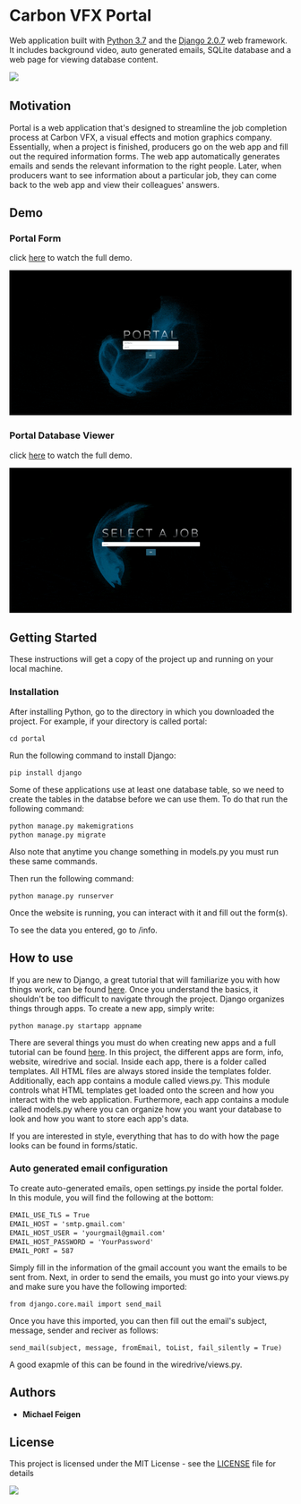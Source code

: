 # Carbon VFX Portal 

Web application built with [Python 3.7](https://www.python.org/downloads/release/python-370/) and the [Django 2.0.7](https://www.djangoproject.com/download/) web framework. It includes background video, auto generated emails, SQLite database and a web page for viewing database content. 

<img src="/form/static/form/img/loop.gif">

## Motivation
Portal is a web application that's designed to streamline the job completion process at Carbon VFX, a visual effects and motion graphics company. Essentially, when a project is finished, producers go on the web app and fill out the required information forms. The web app automatically generates emails and sends the relevant information to the right people. Later, when producers want to see information about a particular job, they can come back to the web app and view their colleagues' answers. 


## Demo

### Portal Form

click [here](https://www.youtube.com/watch?v=SbSJWxvMICU&feature=youtu.be) to watch the full demo. 

<img src="/form/static/form/img/form.gif">

### Portal Database Viewer

click [here](https://www.youtube.com/watch?v=ukomRNCrmWA&feature=youtu.be) to watch the full demo. 

<img src="/form/static/form/img/DbView.gif">


## Getting Started

These instructions will get a copy of the project up and running on your local machine.


### Installation

After installing Python, go to the directory in which you downloaded the project. For example, if your directory is called portal:
```
cd portal
```
Run the following command to install Django:
```
pip install django
```

Some of these applications use at least one database table, so we need to create the tables in the databse before we can use them. To do that run the following command:
```
python manage.py makemigrations
python manage.py migrate
```
Also note that anytime you change something in models.py you must run these same commands.

Then run the following command:
```
python manage.py runserver
```
Once the website is running, you can interact with it and fill out the form(s).

To see the data you entered, go to /info.

## How to use 

If you are new to Django, a great tutorial that will familiarize you with how things work, can be found [here](https://docs.djangoproject.com/en/2.0/intro/tutorial01/). Once you understand the basics, it shouldn't be too difficult to navigate through the project. Django organizes things through apps. To create a new app, simply write:

```
python manage.py startapp appname
```
There are several things you must do when creating new apps and a full tutorial can be found [here](https://docs.djangoproject.com/en/2.0/intro/tutorial01/). In this project, the different apps are form, info, website, wiredrive and social. Inside each app, there is a folder called templates. All HTML files are always stored inside the templates folder. Additionally, each app contains a module called views.py. This module controls what HTML templates get loaded onto the screen and how you interact with the web application. Furthermore, each app contains a module called models.py where you can organize how you want your database to look and how you want to store each app's data. 

If you are interested in style, everything that has to do with how the page looks can be found in forms/static. 

### Auto generated email configuration 
To create auto-generated emails, open settings.py inside the portal folder. In this module, you will find the following at the bottom:
```
EMAIL_USE_TLS = True 
EMAIL_HOST = 'smtp.gmail.com'
EMAIL_HOST_USER = 'yourgmail@gmail.com'
EMAIL_HOST_PASSWORD = 'YourPassword'
EMAIL_PORT = 587
```
Simply fill in the information of the gmail account you want the emails to be sent from. Next, in order to send the emails, you must go into your views.py and make sure you have the following imported:
```
from django.core.mail import send_mail
```
Once you have this imported, you can then fill out the email's subject, message, sender and reciver as follows:
```
send_mail(subject, message, fromEmail, toList, fail_silently = True)
```
A good exapmle of this can be found in the wiredrive/views.py.

## Authors

* **Michael Feigen** 

## License

This project is licensed under the MIT License - see the [LICENSE](LICENSE) file for details

<img src="/form/static/form/img/thanks.gif">

